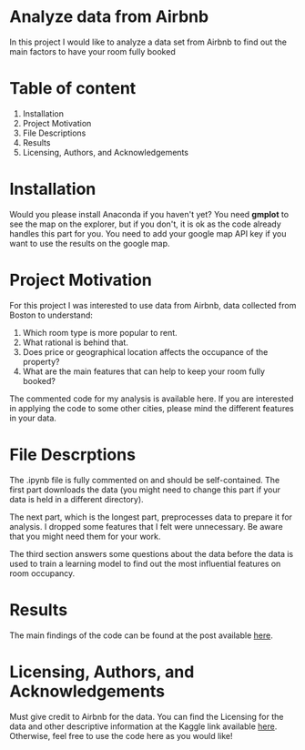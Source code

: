 # Analyze data from Airbnb
In this project I would like to analyze a data set from Airbnb to find out the main factors to have your room fully booked

# Table of content
1. Installation
2. Project Motivation
3. File Descriptions
4. Results
5. Licensing, Authors, and Acknowledgements

# Installation
Would you please install Anaconda if you haven't yet? You need __gmplot__ to see the map on the explorer, but if you don't, it is ok as the code already handles this part for you. You need to add your google map API key if you want to use the results on the google map.

# Project Motivation
For this project I was interested to use data from Airbnb, data collected from Boston to understand:

1. Which room type is more popular to rent.
2. What rational is behind that.
3. Does price or geographical location affects the occupance of the property?
4. What are the main features that can help to keep your room fully booked?

The commented code for my analysis is available here. If you are interested in applying the code to some other cities, please mind the different features in your data.

# File Descrptions
The .ipynb file is fully commented on and should be self-contained. The first part downloads the data (you might need to change this part if your data is held in a different directory). 

The next part, which is the longest part, preprocesses data to prepare it for analysis. I dropped some features that I felt were unnecessary. Be aware that you might need them for your work.

The third section answers some questions about the data before the data is used to train a learning model to find out the most influential features on room occupancy.

# Results
The main findings of the code can be found at the post available [here](https://medium.com/p/e6cf36853261/edit).

# Licensing, Authors, and Acknowledgements
Must give credit to Airbnb for the data. You can find the Licensing for the data and other descriptive information at the Kaggle link available [here](https://www.kaggle.com/airbnb/boston/data). Otherwise, feel free to use the code here as you would like!
